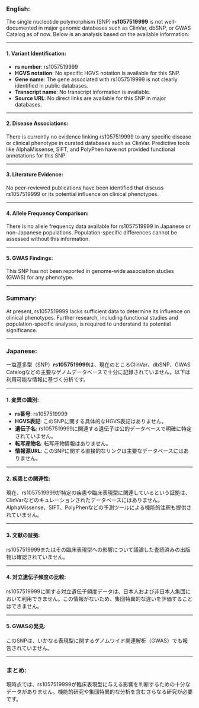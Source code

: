 ### English:
The single nucleotide polymorphism (SNP) **rs1057519999** is not well-documented in major genomic databases such as ClinVar, dbSNP, or GWAS Catalog as of now. Below is an analysis based on the available information:

---

#### 1. Variant Identification:
- **rs number**: rs1057519999
- **HGVS notation**: No specific HGVS notation is available for this SNP.
- **Gene name**: The gene associated with rs1057519999 is not clearly identified in public databases.
- **Transcript name**: No transcript information is available.
- **Source URL**: No direct links are available for this SNP in major databases.

---

#### 2. Disease Associations:
There is currently no evidence linking rs1057519999 to any specific disease or clinical phenotype in curated databases such as ClinVar. Predictive tools like AlphaMissense, SIFT, and PolyPhen have not provided functional annotations for this SNP.

---

#### 3. Literature Evidence:
No peer-reviewed publications have been identified that discuss rs1057519999 or its potential influence on clinical phenotypes.

---

#### 4. Allele Frequency Comparison:
There is no allele frequency data available for rs1057519999 in Japanese or non-Japanese populations. Population-specific differences cannot be assessed without this information.

---

#### 5. GWAS Findings:
This SNP has not been reported in genome-wide association studies (GWAS) for any phenotype.

---

### Summary:
At present, rs1057519999 lacks sufficient data to determine its influence on clinical phenotypes. Further research, including functional studies and population-specific analyses, is required to understand its potential significance.

---

### Japanese:
一塩基多型（SNP）**rs1057519999**は、現在のところClinVar、dbSNP、GWAS Catalogなどの主要なゲノムデータベースで十分に記録されていません。以下は利用可能な情報に基づく分析です。

---

#### 1. 変異の識別:
- **rs番号**: rs1057519999
- **HGVS表記**: このSNPに関する具体的なHGVS表記はありません。
- **遺伝子名**: rs1057519999に関連する遺伝子は公的データベースで明確に特定されていません。
- **転写産物名**: 転写産物情報はありません。
- **情報源URL**: このSNPに関する直接的なリンクは主要なデータベースにはありません。

---

#### 2. 疾患との関連性:
現在、rs1057519999が特定の疾患や臨床表現型に関連しているという証拠は、ClinVarなどのキュレーションされたデータベースにはありません。AlphaMissense、SIFT、PolyPhenなどの予測ツールによる機能的注釈も提供されていません。

---

#### 3. 文献の証拠:
rs1057519999またはその臨床表現型への影響について議論した査読済みの出版物は確認されていません。

---

#### 4. 対立遺伝子頻度の比較:
rs1057519999に関する対立遺伝子頻度データは、日本人および非日本人集団において利用できません。この情報がないため、集団特異的な違いを評価することはできません。

---

#### 5. GWASの発見:
このSNPは、いかなる表現型に関するゲノムワイド関連解析（GWAS）でも報告されていません。

---

### まとめ:
現時点では、rs1057519999が臨床表現型に与える影響を判断するための十分なデータがありません。機能的研究や集団特異的な分析を含むさらなる研究が必要です。

